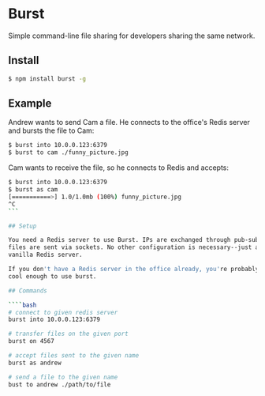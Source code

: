 # Burst

Simple command-line file sharing for developers sharing the same network.

## Install

````bash
$ npm install burst -g
````

## Example

Andrew wants to send Cam a file. He connects to the office's Redis server
and bursts the file to Cam:

````bash
$ burst into 10.0.0.123:6379
$ burst to cam ./funny_picture.jpg
````

Cam wants to receive the file, so he connects to Redis and accepts:

````bash
$ burst into 10.0.0.123:6379
$ burst as cam
[===========>] 1.0/1.0mb (100%) funny_picture.jpg
^C
```

## Setup

You need a Redis server to use Burst. IPs are exchanged through pub-sub and
files are sent via sockets. No other configuration is necessary--just a
vanilla Redis server.

If you don't have a Redis server in the office already, you're probably not
cool enough to use burst.

## Commands

````bash
# connect to given redis server
burst into 10.0.0.123:6379

# transfer files on the given port
burst on 4567

# accept files sent to the given name
burst as andrew

# send a file to the given name
bust to andrew ./path/to/file
````

